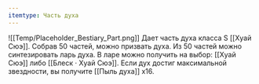 ```yaml
---
itemtype: Часть духа
---
```

![[Temp/Placeholder_Bestiary_Part.png]]
Дает часть духа класса S [[Хуай Сюэ]]. Собрав 50 частей, можно призвать духа. Из 50 частей можно синтезировать ларь духа. В ларе можно получить на выбор: [[Хуай Сюэ]] либо [[Блеск · Хуай Сюэ]]. Если дух достиг максимальной звездности, вы получите [[Пыль духа]] х16.
